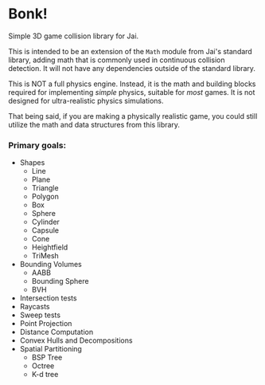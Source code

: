 # Bonk!

Simple 3D game collision library for Jai.

This is intended to be an extension of the `Math` module from Jai's standard library, adding math that is commonly used in continuous collision detection.
It will not have any dependencies outside of the standard library.

This is NOT a full physics engine. Instead, it is the math and building blocks required for implementing *simple* physics, suitable for *most* games.
It is not designed for ultra-realistic physics simulations.

That being said, if you are making a physically realistic game, you could still utilize the math and data structures from this library.

### Primary goals:

- Shapes
    - Line
    - Plane
    - Triangle
    - Polygon
    - Box
    - Sphere
    - Cylinder
    - Capsule
    - Cone
    - Heightfield
    - TriMesh
- Bounding Volumes
    - AABB
    - Bounding Sphere
    - BVH
- Intersection tests
- Raycasts
- Sweep tests
- Point Projection
- Distance Computation
- Convex Hulls and Decompositions
- Spatial Partitioning
    - BSP Tree
    - Octree
    - K-d tree
